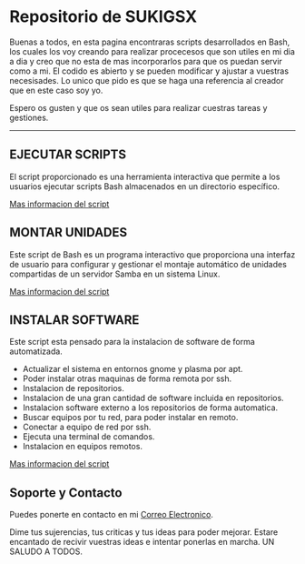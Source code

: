 # Repositorio de SUKIGSX
Buenas a todos, en esta pagina encontraras scripts desarrollados en Bash, los cuales los voy creando para realizar procecesos que son utiles en mi dia a dia y creo que no esta de mas incorporarlos para que os puedan servir como a mi. El codido es abierto y se pueden modificar y ajustar a vuestras necesisades. Lo unico que pido es que se haga una referencia al creador que en este caso soy yo.

Espero os gusten y que os sean utiles para realizar cuestras tareas y gestiones.

-----------------------

## EJECUTAR SCRIPTS

El script proporcionado es una herramienta interactiva que permite a los usuarios ejecutar scripts Bash almacenados en un directorio específico.


[Mas informacion del script](https://github.com/sukigsx/ejecutar_scripts)

## MONTAR UNIDADES

Este script de Bash es un programa interactivo que proporciona una interfaz de usuario para configurar y gestionar el montaje automático de unidades compartidas de un servidor Samba en un sistema Linux.


[Mas informacion del script](https://github.com/sukigsx/montar_unidades)

## INSTALAR SOFTWARE

Este script esta pensado para la instalacion de software de forma automatizada.

- Actualizar el sistema en entornos gnome y plasma por apt.
- Poder instalar otras maquinas de forma remota por ssh.
- Instalacion de repositorios.
- Instalacion de una gran cantidad de software incluida en repositorios.
- Instalacion software externo a los repositorios de forma automatica.
- Buscar equipos por tu red, para poder instalar en remoto.
- Conectar a equipo de red por ssh.
- Ejecuta una terminal de comandos.
- Instalacion en equipos remotos.


[Mas informacion del script](https://github.com/sukigsx/instalar_software)



## Soporte y Contacto

Puedes ponerte en contacto en mi [Correo Electronico](mailto:scripts@mbbsistemas.es).

Dime tus sujerencias, tus criticas y tus ideas para poder mejorar.
Estare encantado de recivir vuestras ideas e intentar ponerlas en marcha.
UN SALUDO A TODOS.
